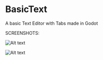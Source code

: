 # BasicText
A basic Text Editor with Tabs made in Godot

SCREENSHOTS:

![Alt text](https://i.imgur.com/XHccv0m.jpg "Screenshot 1")

![Alt text](https://i.imgur.com/AWqNFNk.jpg "Screenshot 2")
